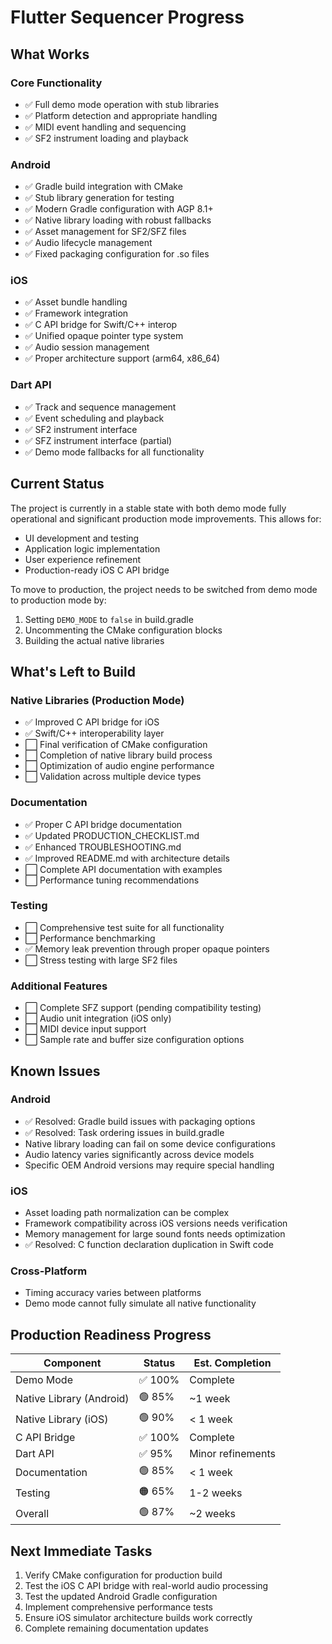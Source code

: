 # Flutter Sequencer Progress

## What Works

### Core Functionality
- ✅ Full demo mode operation with stub libraries
- ✅ Platform detection and appropriate handling
- ✅ MIDI event handling and sequencing
- ✅ SF2 instrument loading and playback

### Android
- ✅ Gradle build integration with CMake
- ✅ Stub library generation for testing
- ✅ Modern Gradle configuration with AGP 8.1+
- ✅ Native library loading with robust fallbacks
- ✅ Asset management for SF2/SFZ files
- ✅ Audio lifecycle management
- ✅ Fixed packaging configuration for .so files

### iOS
- ✅ Asset bundle handling
- ✅ Framework integration
- ✅ C API bridge for Swift/C++ interop
- ✅ Unified opaque pointer type system
- ✅ Audio session management
- ✅ Proper architecture support (arm64, x86_64)

### Dart API
- ✅ Track and sequence management
- ✅ Event scheduling and playback
- ✅ SF2 instrument interface
- ✅ SFZ instrument interface (partial)
- ✅ Demo mode fallbacks for all functionality

## Current Status

The project is currently in a stable state with both demo mode fully operational and significant production mode improvements. This allows for:
- UI development and testing
- Application logic implementation
- User experience refinement
- Production-ready iOS C API bridge

To move to production, the project needs to be switched from demo mode to production mode by:
1. Setting `DEMO_MODE` to `false` in build.gradle
2. Uncommenting the CMake configuration blocks
3. Building the actual native libraries

## What's Left to Build

### Native Libraries (Production Mode)
- ✅ Improved C API bridge for iOS
- ✅ Swift/C++ interoperability layer
- ⬜ Final verification of CMake configuration
- ⬜ Completion of native library build process
- ⬜ Optimization of audio engine performance
- ⬜ Validation across multiple device types

### Documentation
- ✅ Proper C API bridge documentation
- ✅ Updated PRODUCTION_CHECKLIST.md
- ✅ Enhanced TROUBLESHOOTING.md
- ✅ Improved README.md with architecture details
- ⬜ Complete API documentation with examples
- ⬜ Performance tuning recommendations

### Testing
- ⬜ Comprehensive test suite for all functionality
- ⬜ Performance benchmarking
- ✅ Memory leak prevention through proper opaque pointers
- ⬜ Stress testing with large SF2 files

### Additional Features
- ⬜ Complete SFZ support (pending compatibility testing)
- ⬜ Audio unit integration (iOS only)
- ⬜ MIDI device input support
- ⬜ Sample rate and buffer size configuration options

## Known Issues

### Android
- ✅ Resolved: Gradle build issues with packaging options
- ✅ Resolved: Task ordering issues in build.gradle
- Native library loading can fail on some device configurations
- Audio latency varies significantly across device models
- Specific OEM Android versions may require special handling

### iOS
- Asset loading path normalization can be complex
- Framework compatibility across iOS versions needs verification
- Memory management for large sound fonts needs optimization
- ✅ Resolved: C function declaration duplication in Swift code

### Cross-Platform
- Timing accuracy varies between platforms
- Demo mode cannot fully simulate all native functionality

## Production Readiness Progress

| Component | Status | Est. Completion |
|-----------|--------|-----------------|
| Demo Mode | ✅ 100% | Complete |
| Native Library (Android) | 🟢 85% | ~1 week |
| Native Library (iOS) | 🟢 90% | < 1 week |
| C API Bridge | ✅ 100% | Complete |
| Dart API | ✅ 95% | Minor refinements |
| Documentation | 🟢 85% | < 1 week |
| Testing | 🟠 65% | 1-2 weeks |
| Overall | 🟢 87% | ~2 weeks |

## Next Immediate Tasks

1. Verify CMake configuration for production build
2. Test the iOS C API bridge with real-world audio processing
3. Test the updated Android Gradle configuration
4. Implement comprehensive performance tests
5. Ensure iOS simulator architecture builds work correctly
6. Complete remaining documentation updates 